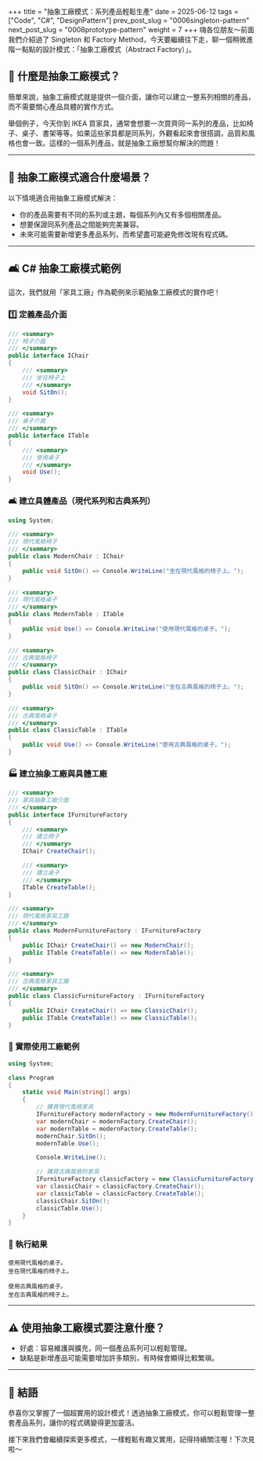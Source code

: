 +++
title = "抽象工廠模式：系列產品輕鬆生產"
date = 2025-06-12
tags = ["Code", "C#", "DesignPattern"]
prev_post_slug = "0006singleton-pattern"
next_post_slug = "0008prototype-pattern"
weight = 7
+++
嗨各位朋友～前面我們介紹過了 Singleton 和 Factory Method，今天要繼續往下走，聊一個稍微進階一點點的設計模式：「抽象工廠模式（Abstract Factory）」。

## 🌟 什麼是抽象工廠模式？

簡單來說，抽象工廠模式就是提供一個介面，讓你可以建立一整系列相關的產品，而不需要關心產品具體的實作方式。

舉個例子，今天你到 IKEA 買家具，通常會想要一次買齊同一系列的產品，比如椅子、桌子、書架等等。如果這些家具都是同系列，外觀看起來會很搭調，品質和風格也會一致。這樣的一個系列產品，就是抽象工廠想幫你解決的問題！

---

## 🧐 抽象工廠模式適合什麼場景？

以下情境適合用抽象工廠模式解決：

- 你的產品需要有不同的系列或主題，每個系列內又有多個相關產品。
- 想要保證同系列產品之間能夠完美兼容。
- 未來可能需要新增更多產品系列，而希望盡可能避免修改現有程式碼。

---

## 🛋️ C# 抽象工廠模式範例

這次，我們就用「家具工廠」作為範例來示範抽象工廠模式的實作吧！

### 1️⃣ 定義產品介面

```csharp
/// <summary>
/// 椅子介面
/// </summary>
public interface IChair
{
    /// <summary>
    /// 坐在椅子上
    /// </summary>
    void SitOn();
}

/// <summary>
/// 桌子介面
/// </summary>
public interface ITable
{
    /// <summary>
    /// 使用桌子
    /// </summary>
    void Use();
}
```

### 🛋️ 建立具體產品（現代系列和古典系列）

```csharp
using System;

/// <summary>
/// 現代風格椅子
/// </summary>
public class ModernChair : IChair
{
    public void SitOn() => Console.WriteLine("坐在現代風格的椅子上。");
}

/// <summary>
/// 現代風格桌子
/// </summary>
public class ModernTable : ITable
{
    public void Use() => Console.WriteLine("使用現代風格的桌子。");
}

/// <summary>
/// 古典風格椅子
/// </summary>
public class ClassicChair : IChair
{
    public void SitOn() => Console.WriteLine("坐在古典風格的椅子上。");
}

/// <summary>
/// 古典風格桌子
/// </summary>
public class ClassicTable : ITable
{
    public void Use() => Console.WriteLine("使用古典風格的桌子。");
}
```

### 🏭 建立抽象工廠與具體工廠

```csharp
/// <summary>
/// 家具抽象工廠介面
/// </summary>
public interface IFurnitureFactory
{
    /// <summary>
    /// 建立椅子
    /// </summary>
    IChair CreateChair();

    /// <summary>
    /// 建立桌子
    /// </summary>
    ITable CreateTable();
}

/// <summary>
/// 現代風格家具工廠
/// </summary>
public class ModernFurnitureFactory : IFurnitureFactory
{
    public IChair CreateChair() => new ModernChair();
    public ITable CreateTable() => new ModernTable();
}

/// <summary>
/// 古典風格家具工廠
/// </summary>
public class ClassicFurnitureFactory : IFurnitureFactory
{
    public IChair CreateChair() => new ClassicChair();
    public ITable CreateTable() => new ClassicTable();
}
```

### 🚀 實際使用工廠範例

```csharp
using System;

class Program
{
    static void Main(string[] args)
    {
        // 購買現代風格家具
        IFurnitureFactory modernFactory = new ModernFurnitureFactory();
        var modernChair = modernFactory.CreateChair();
        var modernTable = modernFactory.CreateTable();
        modernChair.SitOn();
        modernTable.Use();

        Console.WriteLine();

        // 購買古典風格的家具
        IFurnitureFactory classicFactory = new ClassicFurnitureFactory();
        var classicChair = classicFactory.CreateChair();
        var classicTable = classicFactory.CreateTable();
        classicChair.SitOn();
        classicTable.Use();
    }
}
```

### 🎯 執行結果

```
使用現代風格的桌子。
坐在現代風格的椅子上。

使用古典風格的桌子。
坐在古典風格的椅子上。
```

---

## ⚠️ 使用抽象工廠模式要注意什麼？

- 好處：容易維護與擴充，同一個產品系列可以輕鬆管理。
- 缺點是新增產品可能需要增加許多類別，有時候會顯得比較繁瑣。

---

## 🎉 結語

恭喜你又掌握了一個超實用的設計模式！透過抽象工廠模式，你可以輕鬆管理一整套產品系列，讓你的程式碼變得更加靈活。

接下來我們會繼續探索更多模式，一樣輕鬆有趣又實用，記得持續關注喔！下次見啦～
